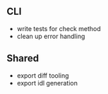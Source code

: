 
## CLI 
- write tests for check method
- clean up error handling

## Shared
- export diff tooling
- export idl generation
